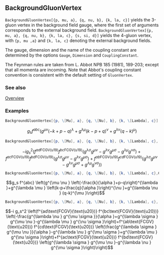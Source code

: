 ## BackgroundGluonVertex

`BackgroundGluonVertex[{p, mu, a}, {q, nu, b}, {k, la, c}]` yields the 3-gluon vertex in the background field gauge, where the first set of arguments corresponds to the external background field.   `BackgroundGluonVertex[{p, mu, a}, {q, nu, b}, {k, la, c}, {s, si, d}]` yields the 4-gluon vertex, with `{p, mu ,a}` and `{k, la, c}` denoting the external background fields.

The gauge, dimension and the name of the coupling constant are determined by the options `Gauge`, `Dimension` and `CouplingConstant`.

The Feynman rules are taken from L. Abbot NPB 185 (1981), 189-203; except that all momenta are incoming. Note that Abbot's coupling constant convention is consistent with the default setting of `GluonVertex`.

### See also

[Overview](Extra/FeynCalc.md)

### Examples

```mathematica
BackgroundGluonVertex[{p, \[Mu], a}, {q, \[Nu], b}, {k, \[Lambda], c}]
```

$$g_s f^{abc} \left(g^{\mu \nu } (-k+p-q)^{\lambda }+g^{\lambda \mu } (k-p+q)^{\nu }+g^{\lambda \nu } (q-k)^{\mu }\right)$$

```mathematica
BackgroundGluonVertex[{p, \[Mu], a}, {q, \[Nu], b}, {k, \[Lambda], c}, {s, \[Sigma], d}]
```

$$-i g_s^2 \left(f^{ad\text{FCGV}(\text{u19})} f^{bc\text{FCGV}(\text{u19})} \left(g^{\lambda \sigma } g^{\mu \nu }-g^{\lambda \nu } g^{\mu \sigma }-g^{\lambda \mu } g^{\nu \sigma }\right)+f^{ac\text{FCGV}(\text{u19})} f^{bd\text{FCGV}(\text{u19})} \left(g^{\lambda \sigma } g^{\mu \nu }-g^{\lambda \nu } g^{\mu \sigma }\right)+f^{ab\text{FCGV}(\text{u19})} f^{cd\text{FCGV}(\text{u19})} \left(g^{\lambda \sigma } g^{\mu \nu }-g^{\lambda \nu } g^{\mu \sigma }+g^{\lambda \mu } g^{\nu \sigma }\right)\right)$$

```mathematica
BackgroundGluonVertex[{p, \[Mu], a}, {q, \[Nu], b}, {k, \[Lambda], c},Gauge -> \[Alpha]]
```

$$g_s f^{abc} \left(g^{\mu \nu } \left(-\frac{k}{\alpha }+p-q\right)^{\lambda }+g^{\lambda \mu } \left(k-p+\frac{q}{\alpha }\right)^{\nu }+g^{\lambda \nu } (q-k)^{\mu }\right)$$

```mathematica
BackgroundGluonVertex[{p, \[Mu], a}, {q, \[Nu], b}, {k, \[Lambda], c}, {s, \[Sigma], d}, Gauge -> \[Alpha]]
```

$$-i g_s^2 \left(f^{ad\text{FCGV}(\text{u20})} f^{bc\text{FCGV}(\text{u20})} \left(-\frac{g^{\lambda \nu } g^{\mu \sigma }}{\alpha }+g^{\lambda \sigma } g^{\mu \nu }-g^{\lambda \mu } g^{\nu \sigma }\right)+f^{ab\text{FCGV}(\text{u20})} f^{cd\text{FCGV}(\text{u20})} \left(\frac{g^{\lambda \sigma } g^{\mu \nu }}{\alpha }-g^{\lambda \nu } g^{\mu \sigma }+g^{\lambda \mu } g^{\nu \sigma }\right)+f^{ac\text{FCGV}(\text{u20})} f^{bd\text{FCGV}(\text{u20})} \left(g^{\lambda \sigma } g^{\mu \nu }-g^{\lambda \nu } g^{\mu \sigma }\right)\right)$$